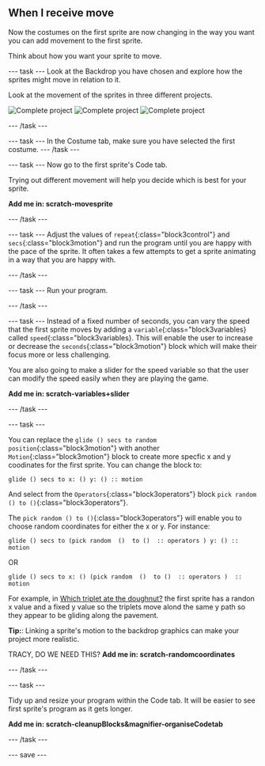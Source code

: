 ## When I receive move
Now the costumes on the first sprite are now changing in the way you want you can add movement to the first sprite.

Think about how you want your sprite to move. 

--- task ---
Look at the Backdrop you have chosen and explore how the sprites might move in relation to it. 

Look at the movement of the sprites in three different projects.

![Complete project](images/same_triplets.gif)
![Complete project](images/same_hens.gif)
![Complete project](images/same_presents.gif)

--- /task ---

--- task ---
In the Costume tab, make sure you have selected the first costume.
--- /task ---

--- task ---
Now go to the first sprite's Code tab.

Trying out different movement will help you decide which is best for your sprite.

**Add me in: scratch-movesprite**

--- /task ---

--- task ---
Adjust the values of `repeat`{:class="block3control"} and `secs`{:class="block3motion"} and run the program until you are happy with the pace of the sprite. It often takes a few attempts to get a sprite animating in a way that you are happy with.

--- /task ---

--- task ---
Run your program.

--- /task ---

--- task ---
Instead of a fixed number of seconds, you can vary the speed that the first sprite moves by adding a `variable`{:class="block3variables} called `speed`{:class="block3variables}. This will enable the user to increase or decrease the `seconds`{:class="block3motion"} block which will make their focus more or less  challenging.

You are also going to make a slider for the speed variable so that the user can modify the speed easily when they are playing the game.

**Add me in: scratch-variables+slider**

--- /task ---

--- task ---

You can replace the `glide () secs to random position`{:class="block3motion"} with another `Motion`{:class="block3motion"} block to create more specfic x and y coodinates for the first sprite. You can change the block to:
```blocks3
glide () secs to x: () y: () :: motion
```
And select from the `Operators`{:class="block3operators"} block `pick random () to ()`{:class="block3operators"}.

The `pick random () to ()`{:class="block3operators"} will enable you to choose random coordinates for either the x or y. For instance:

```blocks3
glide () secs to (pick random  ()  to ()  :: operators ) y: () :: motion
```
OR
```blocks3
glide () secs to x: () (pick random  ()  to ()  :: operators )  :: motion
```
For example, in [Which triplet ate the doughnut?](https://scratch.mit.edu/projects/411558897/editor/) the first sprite has a randon x  value and a fixed y value so the triplets move alond  the same y path so they appear to be gliding along the pavement.

**Tip:**: Linking a sprite's motion to the backdrop graphics can make your project more realistic.

TRACY, DO WE NEED THIS?
**Add me in: scratch-randomcoordinates**

--- /task ---

--- task ---

Tidy up and resize your program within the Code tab. It will be easier to see first sprite's program as it gets longer.

**Add me in: scratch-cleanupBlocks&magnifier-organiseCodetab**

--- /task ---

--- save ---
